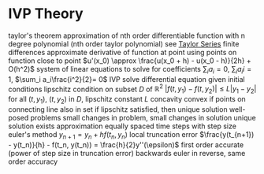 # IVP Theory
taylor's theorem
	approximation of nth order differentiable function with n degree polynomial (nth order taylor polynomial)
	see [Taylor Series](infinite-series-power-series.md#expanding-functions-in-power-series)
finite differences
	approximate derivative of function at point using points on function close to point
	$u'(x_0) \approx \frac{u(x_0 + h) - u(x_0 - h)}{2h} + O(h^2)$
	system of linear equations to solve for coefficients
		$\sum_i a_i = 0$, $\sum_i a_ii = 1$, $\sum_i a_i\frac{i^2}{2}= 0$
IVP
	solve differential equation given initial conditions
	lipschitz condition on subset $D$ of $\mathbb{R}^2$
		$|f(t,y_1)-f(t,y_2)|\leq L|y_1-y_2|$ for all $(t,y_1)$, $(t,y_2)$ in $D$, lipschitz constant $L$
		concavity
			convex if points on connecting line also in set
		if lipschitz satisfied, then unique solution
well-posed problems
	small changes in problem, small changes in solution
	unique solution exists
approximation
	equally spaced time steps with step size
	euler's method
		$y_{n+1}=y_n + hf(t_n,y_n)$
		local truncation error
			$\frac{y(t_{n+1}) - y(t_n)}{h} - f(t_n, y(t_n)) = \frac{h}{2}y''(\epsilon)$
			first order accurate (power of step size in truncation error)
	backwards euler
		in reverse, same order accuracy